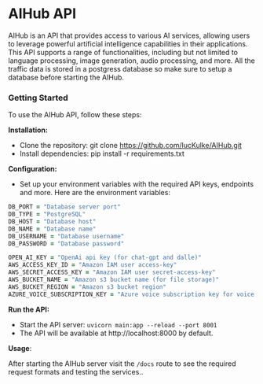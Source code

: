 # AIHub API

AIHub is an API that provides access to various AI services, allowing users to leverage powerful artificial intelligence capabilities in their applications. This API supports a range of functionalities, including but not limited to language processing, image generation, audio processing, and more. All the traffic data is stored in a postgress database so make sure to setup a database before starting the AIHub.

### Getting Started

To use the AIHub API, follow these steps:

**Installation:**

- Clone the repository: git clone https://github.com/lucKulke/AIHub.git
- Install dependencies: pip install -r requirements.txt

**Configuration:**

- Set up your environment variables with the required API keys, endpoints and more. Here are the environment variables:

```zsh
DB_PORT = "Database server port"
DB_TYPE = "PostgreSQL"
DB_HOST = "Database host"
DB_NAME = "Database name"
DB_USERNAME = "Database username"
DB_PASSWORD = "Database password"

OPEN_AI_KEY = "OpenAi api key (for chat-gpt and dalle)"
AWS_ACCESS_KEY_ID = "Amazon IAM user access-key"
AWS_SECRET_ACCESS_KEY = "Amazon IAM user secret-access-key"
AWS_BUCKET_NAME = "Amazon s3 bucket name (for file storage)"
AWS_BUCKET_REGION = "Amazon s3 bucket region"
AZURE_VOICE_SUBSCRIPTION_KEY = "Azure voice subscription key for voice generation"

```

**Run the API:**

- Start the API server: `uvicorn main:app --reload --port 8001`
- The API will be available at http://localhost:8000 by default.

**Usage**:

After starting the AIHub server visit the `/docs` route to see the required request formats and testing the services..
